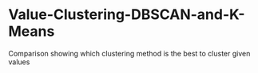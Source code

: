 # Value-Clustering-DBSCAN-and-K-Means
Comparison showing which clustering method is the best to cluster given values
